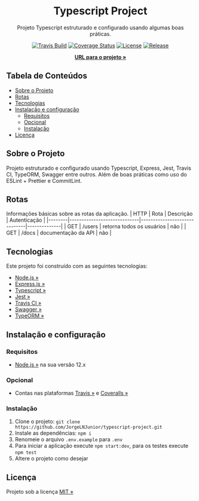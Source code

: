 <div align="center" id="title">
  <h1>Typescript Project</h1>
</div>

<div align="center" id="short-description">

Projeto Typescript estruturado e configurado usando algumas boas práticas.

</div>

<div align="center" id="badges">

[![Travis Build](https://travis-ci.com/JorgeLNJunior/typescript-project.svg?branch=master)](https://travis-ci.com/github/JorgeLNJunior/typescript-project)
[![Coverage Status](https://coveralls.io/repos/github/JorgeLNJunior/typescript-project/badge.svg?branch=master&service=github)](https://coveralls.io/github/JorgeLNJunior/typescript-project?branch=master)
[![License](https://img.shields.io/github/license/JorgeLNJunior/typescript-project)](https://github.com/JorgeLNJunior/typescript-project/blob/master/LICENSE.md)
[![Release](https://img.shields.io/github/v/release/JorgeLNJunior/typescript-project?color=lgreen)](https://github.com/JorgeLNJunior/typescript-project/releases)

</div>

<div align="center">

[**URL para o projeto »**](https://github.com/JorgeLNJunior/typescript-project)

</div>

## Tabela de Conteúdos
* [Sobre o Projeto](https://github.com/JorgeLNJunior/typescript-project#sobre-o-projeto)
* [Rotas](https://github.com/JorgeLNJunior/typescript-project#rotas)
* [Tecnologias](https://github.com/JorgeLNJunior/typescript-project#tecnologias)
* [Instalação e configuração](https://github.com/JorgeLNJunior/typescript-project#instala%C3%A7%C3%A3o-e-configura%C3%A7%C3%A3o)
  * [Requisitos](https://github.com/JorgeLNJunior/typescript-project#requisitos)
  * [Opcional](https://github.com/JorgeLNJunior/typescript-project#requisitos)
  * [Instalação](https://github.com/JorgeLNJunior/typescript-project#instala%C3%A7%C3%A3o)
* [Licença](https://github.com/JorgeLNJunior/typescript-project#licen%C3%A7a)

## Sobre o Projeto
Projeto estruturado e configurado usando Typescript, Express, Jest, Travis CI, TypeORM, Swagger entre outros. Além de boas práticas como uso do ESLint + Prettier e CommitLint.

## Rotas

Informações básicas sobre as rotas da aplicação.
| HTTP   | Rota                        | Descrição                    | Autenticação |
|--------|-----------------------------|------------------------------|--------------|
| GET    | /users                      | retorna todos os usuários    | não          |
| GET    | /docs                       | documentação da API          | não          |

## Tecnologias
Este projeto foi construído com as seguintes tecnologias:
- [Node.js »](https://nodejs.org)
- [Express.js »](https://expressjs.com)
- [Typescript »](https://www.typescriptlang.org/)
- [Jest »](https://jestjs.io)
- [Travis CI »](https://travis-ci.org)
- [Swagger »](https://swagger.io/)
- [TypeORM »](https://typeorm.io/#/)

## Instalação e configuração
### Requisitos
  - [Node.js »](https://nodejs.org/en/download) na sua versão 12.x

### Opcional
  - Contas nas plataformas [Travis »](https://travis-ci.com/) e
  [Coveralls »](https://coverallsio/)

### Instalação
  1. Clone o projeto: `git clone https://github.com/JorgeLNJunior/typescript-project.git`
  2. Instale as dependências: `npm i`
  3. Renomeie o arquivo `.env.example` para `.env`
  4. Para iniciar a aplicação execute `npm start:dev`, para os testes execute `npm test`
  5. Altere o projeto como desejar

## Licença
Projeto sob a licença [MIT »](https://github.com/JorgeLNJunior/typescript-project/blob/master/LICENSE.md)
